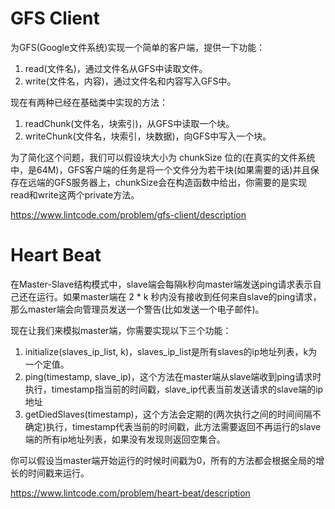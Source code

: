# GFS Client

为GFS(Google文件系统)实现一个简单的客户端，提供一下功能：
1. read(文件名)，通过文件名从GFS中读取文件。
2. write(文件名，内容)，通过文件名和内容写入GFS中。

现在有两种已经在基础类中实现的方法：
1. readChunk(文件名，块索引)，从GFS中读取一个块。
2. writeChunk(文件名，块索引，块数据)，向GFS中写入一个块。

为了简化这个问题，我们可以假设块大小为 chunkSize 位的(在真实的文件系统中，是64M)，GFS客户端的任务是将一个文件分为若干块(如果需要的话)并且保存在远端的GFS服务器上，chunkSize会在构造函数中给出，你需要的是实现read和write这两个private方法。

https://www.lintcode.com/problem/gfs-client/description

# Heart Beat

在Master-Slave结构模式中，slave端会每隔k秒向master端发送ping请求表示自己还在运行。如果master端在 2 * k 秒内没有接收到任何来自slave的ping请求，那么master端会向管理员发送一个警告(比如发送一个电子邮件)。

现在让我们来模拟master端，你需要实现以下三个功能：
1. initialize(slaves_ip_list, k)，slaves_ip_list是所有slaves的ip地址列表，k为一个定值。
2. ping(timestamp, slave_ip)，这个方法在master端从slave端收到ping请求时执行，timestamp指当前的时间戳，slave_ip代表当前发送请求的slave端的ip地址
3. getDiedSlaves(timestamp)，这个方法会定期的(两次执行之间的时间间隔不确定)执行，timestamp代表当前的时间戳，此方法需要返回不再运行的slave端的所有ip地址列表，如果没有发现则返回空集合。

你可以假设当master端开始运行的时候时间戳为0，所有的方法都会根据全局的增长的时间戳来运行。

https://www.lintcode.com/problem/heart-beat/description